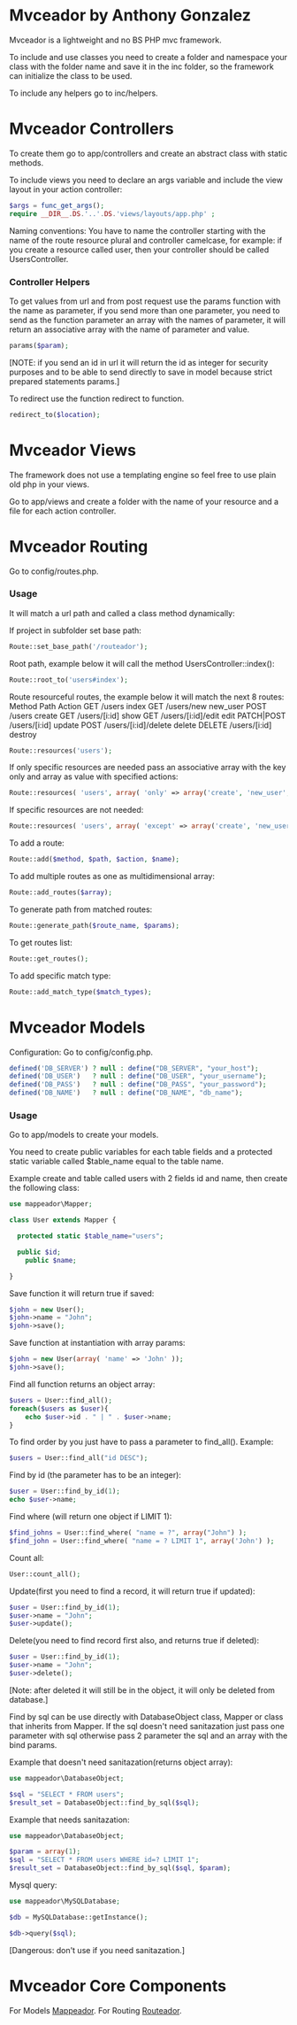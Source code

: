 # Mvceador by Anthony Gonzalez

Mvceador is a lightweight and no BS PHP mvc framework.

To include and use classes you need to create a folder and namespace your class with the folder name and save it in the inc folder, so the framework can initialize the class to be used.

To include any helpers go to inc/helpers.

# Mvceador Controllers

To create them go to app/controllers and create an abstract class with static methods.

To include views you need to declare an args variable and include the view layout in your action controller: 
```php 
$args = func_get_args();
require __DIR__.DS.'..'.DS.'views/layouts/app.php' ;
``` 

Naming conventions:
You have to name the controller starting with the name of the route resource plural and controller camelcase, for example: if you create a resource called user, then your controller should be called UsersController.

### Controller Helpers

To get values from url and from post request use the params function with the name as parameter, if you send more than one parameter, you need to send as the function parameter an array with the names of parameter, it will return an associative array with the name of parameter and value.
```php 
params($param); 
```
[NOTE: if you send an id in url it will return the id as integer for security purposes and to be able to send directly to save in model because strict prepared statements params.]

To redirect use the function redirect to function. 
```php 
redirect_to($location); 
```

# Mvceador Views

The framework does not use a templating engine so feel free to use plain old php in your views.

Go to app/views and create a folder with the name of your resource and a file for each action controller.

# Mvceador Routing

Go to config/routes.php.

### Usage

It will match a url path and called a class method dynamically:

If project in subfolder set base path:
```php
Route::set_base_path('/routeador');
```

Root path, example below it will call the method UsersController::index():
```php
Route::root_to('users#index');
```

Route resourceful routes, the example below it will match the next 8 routes:
Method           Path                    Action
GET              /users                  index
GET              /users/new              new_user
POST             /users                  create
GET              /users/[i:id]           show
GET              /users/[i:id]/edit      edit
PATCH|POST       /users/[i:id]           update
POST             /users/[i:id]/delete    delete
DELETE           /users/[i:id]           destroy
```php
Route::resources('users');
```
If only specific resources are needed pass an associative array with the key only and array as value with specified actions:
```php
Route::resources( 'users', array( 'only' => array('create', 'new_user', 'show') ) );
```
If specific resources are not needed:
```php
Route::resources( 'users', array( 'except' => array('create', 'new_user', 'show') ) );
```

To add a route:
```php
Route::add($method, $path, $action, $name);
```

To add multiple routes as one as multidimensional array:
```php
Route::add_routes($array);
```

To generate path from matched routes:
```php
Route::generate_path($route_name, $params);
```

To get routes list:
```php
Route::get_routes();
```

To add specific match type:
```php
Route::add_match_type($match_types);
```

# Mvceador Models

Configuration:
Go to config/config.php.
```php
defined('DB_SERVER') ? null : define("DB_SERVER", "your_host");
defined('DB_USER')   ? null : define("DB_USER", "your_username");
defined('DB_PASS')   ? null : define("DB_PASS", "your_password");
defined('DB_NAME')   ? null : define("DB_NAME", "db_name");
```

### Usage
Go to app/models to create your models.

You need to create public variables for each table fields and a protected static variable called $table_name equal to the table name.

Example create and table called users with 2 fields id and name, then create the following class:
```php
use mappeador\Mapper;

class User extends Mapper {

  protected static $table_name="users";

  public $id;
	public $name;

}
```

Save function it will return true if saved:
```php
$john = new User();
$john->name = "John";
$john->save();
```

Save function at instantiation with array params:
```php
$john = new User(array( 'name' => 'John' ));
$john->save();
```

Find all function returns an object array:
```php
$users = User::find_all();
foreach($users as $user){
    echo $user->id . " | " . $user->name;
}
```

To find order by you just have to pass a parameter to find_all().
Example:
```php
$users = User::find_all("id DESC");
```

Find by id (the parameter has to be an integer):
```php
$user = User::find_by_id(1);
echo $user->name;
```

Find where (will return one object if LIMIT 1):
```php
$find_johns = User::find_where( "name = ?", array("John") );
$find_john = User::find_where( "name = ? LIMIT 1", array('John') );
```

Count all:
```php
User::count_all();
```

Update(first you need to find a record, it will return true if updated):
```php
$user = User::find_by_id(1);
$user->name = "John";
$user->update();
```
Delete(you need to find record first also, and returns true if deleted):
```php
$user = User::find_by_id(1);
$user->name = "John";
$user->delete();
```
[Note: after deleted it will still be in the object, it will only be deleted from database.]

Find by sql can be use directly with DatabaseObject class, Mapper or class that inherits from Mapper. If the sql doesn't need sanitazation just pass one parameter with sql otherwise pass 2 parameter the sql and an array with the bind params.

Example that doesn't need sanitazation(returns object array):
```php
use mappeador\DatabaseObject;

$sql = "SELECT * FROM users";
$result_set = DatabaseObject::find_by_sql($sql);
```
Example that needs sanitazation:
```php
use mappeador\DatabaseObject;

$param = array(1);
$sql = "SELECT * FROM users WHERE id=? LIMIT 1";
$result_set = DatabaseObject::find_by_sql($sql, $param);
```

Mysql query:
```php
use mappeador\MySQLDatabase;

$db = MySQLDatabase::getInstance();

$db->query($sql);
```
[Dangerous: don't use if you need sanitazation.]

# Mvceador Core Components

For Models [Mappeador](https://github.com/darkdevilish/mappeador).
For Routing [Routeador](https://github.com/darkdevilish/routeador).


